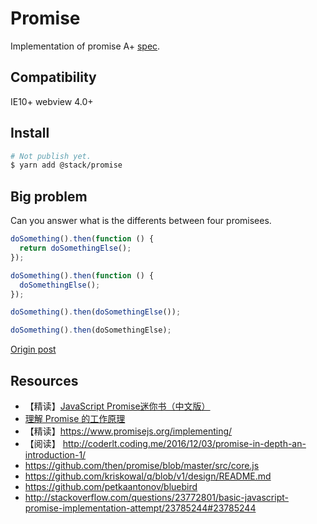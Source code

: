 # Promise
Implementation of promise A+ [spec](https://promisesaplus.com/).

## Compatibility
IE10+ webview 4.0+

## Install
```bash
# Not publish yet.
$ yarn add @stack/promise
```

## Big problem
Can you answer what is the differents between four promisees.
```js
doSomething().then(function () {
  return doSomethingElse();
});

doSomething().then(function () {
  doSomethingElse();
});

doSomething().then(doSomethingElse());

doSomething().then(doSomethingElse);
```

[Origin post](https://pouchdb.com/2015/05/18/we-have-a-problem-with-promises.html?utm_source=javascriptweekly&utm_medium=email)

## Resources
- 【精读】[JavaScript Promise迷你书（中文版）](http://liubin.org/promises-book/#chapter2-how-to-write-promise)
- [理解 Promise 的工作原理](https://blog.coding.net/blog/how-do-promises-work)
- 【精读】https://www.promisejs.org/implementing/
- 【阅读】 http://coderlt.coding.me/2016/12/03/promise-in-depth-an-introduction-1/
- https://github.com/then/promise/blob/master/src/core.js
- https://github.com/kriskowal/q/blob/v1/design/README.md
- https://github.com/petkaantonov/bluebird
- http://stackoverflow.com/questions/23772801/basic-javascript-promise-implementation-attempt/23785244#23785244
